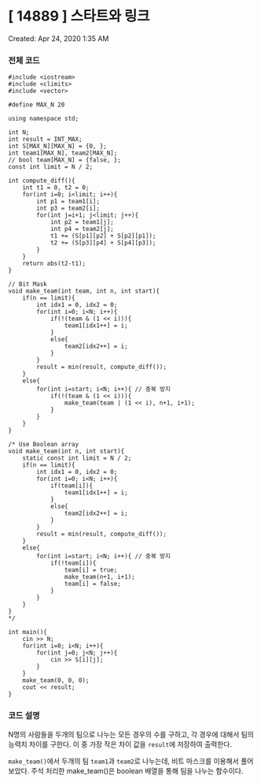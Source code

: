 # [ 14889 ] 스타트와 링크

Created: Apr 24, 2020 1:35 AM

### 전체 코드

    #include <iostream>
    #include <climits>
    #include <vector>
    
    #define MAX_N 20
    
    using namespace std;
    
    int N;
    int result = INT_MAX;
    int S[MAX_N][MAX_N] = {0, };
    int team1[MAX_N], team2[MAX_N];
    // bool team[MAX_N] = {false, };
    const int limit = N / 2;
    
    int compute_diff(){
    	int t1 = 0, t2 = 0;
    	for(int i=0; i<limit; i++){
    		int p1 = team1[i];
    		int p3 = team2[i];
    		for(int j=i+1; j<limit; j++){
    			int p2 = team1[j];
    			int p4 = team2[j];
    			t1 += (S[p1][p2] + S[p2][p1]);
    			t2 += (S[p3][p4] + S[p4][p3]);
    		}
    	}
    	return abs(t2-t1);
    }
    
    // Bit Mask
    void make_team(int team, int n, int start){
    	if(n == limit){
    		int idx1 = 0, idx2 = 0;
    		for(int i=0; i<N; i++){
    			if(!(team & (1 << i))){
    				team1[idx1++] = i;
    			}
    			else{
    				team2[idx2++] = i;
    			}
    		}
    		result = min(result, compute_diff());
    	}
    	else{
    		for(int i=start; i<N; i++){ // 중복 방지
    			if(!(team & (1 << i))){
    				make_team(team | (1 << i), n+1, i+1);
    			}
    		}
    	}
    }
    
    /* Use Boolean array
    void make_team(int n, int start){
    	static const int limit = N / 2;
    	if(n == limit){
    		int idx1 = 0, idx2 = 0;
    		for(int i=0; i<N; i++){
    			if(team[i]){
    				team1[idx1++] = i;
    			}
    			else{
    				team2[idx2++] = i;
    			}
    		}
    		result = min(result, compute_diff());
    	}
    	else{
    		for(int i=start; i<N; i++){ // 중복 방지
    			if(!team[i]){
    				team[i] = true;
    				make_team(n+1, i+1);
    				team[i] = false;
    			}
    		}
    	}
    }
    */
    
    int main(){
    	cin >> N;
    	for(int i=0; i<N; i++){
    		for(int j=0; j<N; j++){
    			cin >> S[i][j];
    		}
    	}
    	make_team(0, 0, 0);
    	cout << result;
    }

### 코드 설명

N명의 사람들을 두개의 팀으로 나누는 모든 경우의 수를 구하고, 각 경우에 대해서 팀의 능력치 차이를 구한다. 이 중 가장 작은 차이 값을 `result`에 저장하여 출력한다.

`make_team()`에서 두개의 팀 `team1`과 `team2`로 나누는데, 비트 마스크를 이용해서 풀어보았다. 주석 처리한 make_team()은 boolean 배열을 통해 팀을 나누는 함수이다.